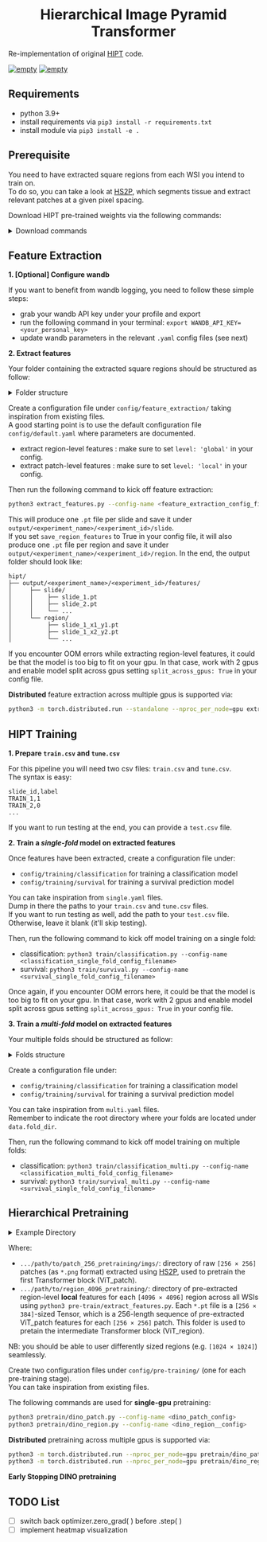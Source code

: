 <h1 align="center">Hierarchical Image Pyramid Transformer</h1>


Re-implementation of original [HIPT](https://github.com/mahmoodlab/HIPT) code.

<p>
   <a href="https://github.com/psf/black"><img alt="empty" src=https://img.shields.io/badge/code%20style-black-000000.svg></a>
   <a href="https://github.com/PyCQA/pylint"><img alt="empty" src=https://img.shields.io/github/stars/clemsgrs/hipt?style=social></a>
</p>

## Requirements

- python 3.9+
- install requirements via `pip3 install -r requirements.txt`
- install module via `pip3 install -e .`

## Prerequisite

You need to have extracted square regions from each WSI you intend to train on.<br>
To do so, you can take a look at [HS2P](https://github.com/clemsgrs/hs2p), which segments tissue and extract relevant patches at a given pixel spacing.

Download HIPT pre-trained weights via the following commands:

<details>
<summary>
Download commands
</summary>

```
mkdir checkpoints
cd checkpoints
gdown 1Qm-_XrTMYhu9Hl-4FClaOMuroyWlOAxw
gdown 1A2eHTT0dedHgdCvy6t3d9HwluF8p5yjz
```
</details>

## Feature Extraction

**1. [Optional] Configure wandb**

If you want to benefit from wandb logging, you need to follow these simple steps:
 - grab your wandb API key under your profile and export
 - run the following command in your terminal: `export WANDB_API_KEY=<your_personal_key>`
 - update wandb parameters in the relevant `.yaml` config files (see next)

**2. Extract features**

Your folder containing the extracted square regions should be structured as follow:

<details>
<summary>
Folder structure
</summary>

```bash
region_dir/
├── slide_1/
│     ├── slide_1.h5
│     └── imgs/
│          ├── region_1.fmt
│          ├── region_2.fmt
│          └── ...
├── slide_2/
├── slide_3/
└── ...
```
</details>

Create a configuration file under `config/feature_extraction/` taking inspiration from existing files.<br>
A good starting point is to use the default configuration file `config/default.yaml` where parameters are documented.

- extract region-level features : make sure to set `level: 'global'` in your config.<br>
- extract patch-level features : make sure to set `level: 'local'` in your config.<br>

Then run the following command to kick off feature extraction:

```bash
python3 extract_features.py --config-name <feature_extraction_config_filename>
```

This will produce one `.pt` file per slide and save it under `output/<experiment_name>/<experiment_id>/slide`.<br>
If you set `save_region_features` to True in your config file, it will also produce one `.pt` file per region and save it under `output/<experiment_name>/<experiment_id>/region`. In the end, the output folder should look like:

```
hipt/
├── output/<experiment_name>/<experiment_id>/features/
│     ├── slide/
│     │    ├── slide_1.pt
│     │    ├── slide_2.pt
│     │    └── ...
│     └── region/
│          ├── slide_1_x1_y1.pt
│          ├── slide_1_x2_y2.pt
│          └── ...
```

If you encounter OOM errors while extracting region-level features, it could be that the model is too big to fit on your gpu. In that case, work with 2 gpus and enable model split across gpus setting `split_across_gpus: True` in your config file.

**Distributed** feature extraction across multiple gpus is supported via:

```bash
python3 -m torch.distributed.run --standalone --nproc_per_node=gpu extract_features.py --config-name <feature_extraction_config_filename>
```

## HIPT Training

**1. Prepare `train.csv` and `tune.csv`**

For this pipeline you will need two csv files: `train.csv` and `tune.csv`.<br>
The syntax is easy:

```
slide_id,label
TRAIN_1,1
TRAIN_2,0
...
```

If you want to run testing at the end, you can provide a `test.csv` file.<br>

**2. Train a *single-fold* model on extracted features**

Once features have been extracted, create a configuration file under:

- `config/training/classification` for training a classification model
- `config/training/survival` for training a survival prediction model

You can take inspiration from `single.yaml` files.<br>
Dump in there the paths to your `train.csv` and `tune.csv` files.<br>
If you want to run testing as well, add the path to your `test.csv` file. Otherwise, leave it blank (it'll skip testing).

Then, run the following command to kick off model training on a single fold:

- classification: `python3 train/classification.py --config-name <classification_single_fold_config_filename>`
- survival: `python3 train/survival.py --config-name <survival_single_fold_config_filename>`

Once again, if you encounter OOM errors here, it could be that the model is too big to fit on your gpu. In that case, work with 2 gpus and enable model split across gpus setting `split_across_gpus: True` in your config file.

**3. Train a *multi-fold* model on extracted features**

Your multiple folds should be structured as follow:

<details>
<summary>
Folds structure
</summary>

```bash
fold_dir/
├── fold_1/
│     ├── train.csv
│     ├── tune.csv
│     └── test.csv
├── fold_2/
└── ...
```
</details>

Create a configuration file under:

- `config/training/classification` for training a classification model
- `config/training/survival` for training a survival prediction model

You can take inspiration from `multi.yaml` files.<br>
Remember to indicate the root directory where your folds are located under `data.fold_dir`.<br>

Then, run the following command to kick off model training on multiple folds:

- classification: `python3 train/classification_multi.py --config-name <classification_multi_fold_config_filename>`
- survival: `python3 train/survival_multi.py --config-name <survival_single_fold_config_filename>`

## Hierarchical Pretraining

<details>
<summary>
Example Directory
</summary>

```bash
PRETRAINING_DIR/
  └──patch_256_pretraining/
        └──imgs/
            ├── patch_1.png
            ├── patch_2.png
            └── ...
  └──region_4096_pretraining/
      ├── slide_1_region_1.pt
      ├── slide_1_region_2.pt
      └── ...
```
</details>

Where:
- `.../path/to/patch_256_pretraining/imgs/`: directory of raw `[256 × 256]` patches (as `*.png` format) extracted using [HS2P](https://github.com/clemsgrs/hs2p), used to pretrain the first Transformer block (ViT_patch).
- `.../path/to/region_4096_pretraining/`: directory of pre-extracted region-level **local** features for each `[4096 × 4096]` region across all WSIs using `python3 pre-train/extract_features.py`. Each `*.pt` file is a `[256 × 384]`-sized Tensor, which is a 256-length sequence of pre-extracted ViT_patch features for each `[256 × 256]` patch. This folder is used to pretain the intermediate Transformer block (ViT_region).

NB: you should be able to user differently sized regions (e.g. `[1024 × 1024]`) seamlessly.

Create two configuration files under `config/pre-training/` (one for each pre-training stage).<br>
You can take inspiration from existing files.<br>

The following commands are used for **single-gpu** pretraining:

```bash
python3 pretrain/dino_patch.py --config-name <dino_patch_config>
python3 pretrain/dino_region.py --config-name <dino_region__config>
```

**Distributed** pretraining across multiple gpus is supported via:

```bash
python3 -m torch.distributed.run --nproc_per_node=gpu pretrain/dino_patch.py --config-name <dino_patch_config>
python3 -m torch.distributed.run --nproc_per_node=gpu pretrain/dino_region.py --config-name <dino_region_config>
```

**Early Stopping DINO pretraining**

## TODO List

- [ ] switch back optimizer.zero_grad( ) before .step( )
- [ ] implement heatmap visualization
